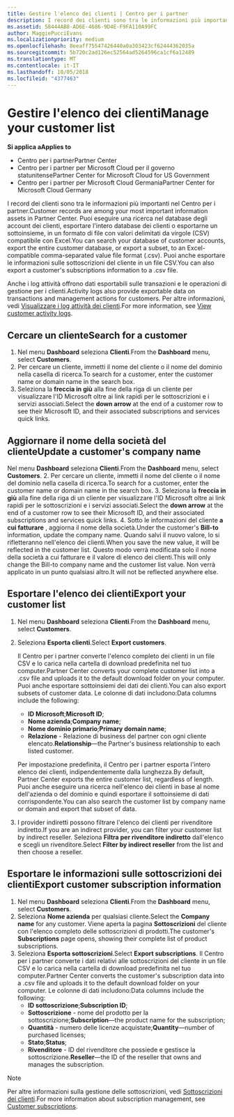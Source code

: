 ```yaml
---
title: Gestire l'elenco dei clienti | Centro per i partner
description: I record dei clienti sono tra le informazioni più importanti nel Centro per i partner.
ms.assetid: 58444AB8-AD6E-4686-9D4E-F9FA110A99FC
author: MaggiePucciEvans
ms.localizationpriority: medium
ms.openlocfilehash: 8eeaff75547426440a0a303423cf62444362035a
ms.sourcegitcommit: 5b720c2ad126ec52564ad5264596ca1cf6a12489
ms.translationtype: MT
ms.contentlocale: it-IT
ms.lasthandoff: 10/05/2018
ms.locfileid: "4377463"
---
```

# <a name="manage-your-customer-list"></a><span data-ttu-id="bd4f4-103">Gestire l'elenco dei clienti</span><span class="sxs-lookup"><span data-stu-id="bd4f4-103">Manage your customer list</span></span>

**<span data-ttu-id="bd4f4-104">Si applica a</span><span class="sxs-lookup"><span data-stu-id="bd4f4-104">Applies to</span></span>**

-  <span data-ttu-id="bd4f4-105">Centro per i partner</span><span class="sxs-lookup"><span data-stu-id="bd4f4-105">Partner Center</span></span>
-  <span data-ttu-id="bd4f4-106">Centro per i partner per Microsoft Cloud per il governo statunitense</span><span class="sxs-lookup"><span data-stu-id="bd4f4-106">Partner Center for Microsoft Cloud for US Government</span></span>
-  <span data-ttu-id="bd4f4-107">Centro per i partner per Microsoft Cloud Germania</span><span class="sxs-lookup"><span data-stu-id="bd4f4-107">Partner Center for Microsoft Cloud Germany</span></span>

<span data-ttu-id="bd4f4-108">I record dei clienti sono tra le informazioni più importanti nel Centro per i partner.</span><span class="sxs-lookup"><span data-stu-id="bd4f4-108">Customer records are among your most important information assets in Partner Center.</span></span> <span data-ttu-id="bd4f4-109">Puoi eseguire una ricerca nel database degli account dei clienti, esportare l'intero database dei clienti o esportarne un sottoinsieme, in un formato di file con valori delimitati da virgole (CSV) compatibile con Excel.</span><span class="sxs-lookup"><span data-stu-id="bd4f4-109">You can search your database of customer accounts, export the entire customer database, or export a subset, to an Excel-compatible comma-separated value file format (.csv).</span></span> <span data-ttu-id="bd4f4-110">Puoi anche esportare le informazioni sulle sottoscrizioni del cliente in un file CSV.</span><span class="sxs-lookup"><span data-stu-id="bd4f4-110">You can also export a customer's subscriptions information to a .csv file.</span></span>

<span data-ttu-id="bd4f4-111">Anche i log attività offrono dati esportabili sulle transazioni e le operazioni di gestione per i clienti.</span><span class="sxs-lookup"><span data-stu-id="bd4f4-111">Activity logs also provide exportable data on transactions and management actions for customers.</span></span> <span data-ttu-id="bd4f4-112">Per altre informazioni, vedi [Visualizzare i log attività dei clienti](activity-logs.md).</span><span class="sxs-lookup"><span data-stu-id="bd4f4-112">For more information, see [View customer activity logs](activity-logs.md).</span></span>


## <a name="search-for-a-customer"></a><span data-ttu-id="bd4f4-113">Cercare un cliente</span><span class="sxs-lookup"><span data-stu-id="bd4f4-113">Search for a customer</span></span>

1.  <span data-ttu-id="bd4f4-114">Nel menu **Dashboard** seleziona **Clienti**.</span><span class="sxs-lookup"><span data-stu-id="bd4f4-114">From the **Dashboard** menu, select **Customers**.</span></span>
2.  <span data-ttu-id="bd4f4-115">Per cercare un cliente, immetti il nome del cliente o il nome del dominio nella casella di ricerca.</span><span class="sxs-lookup"><span data-stu-id="bd4f4-115">To search for a customer, enter the customer name or domain name in the search box.</span></span>
3.  <span data-ttu-id="bd4f4-116">Seleziona la **freccia in giù** alla fine della riga di un cliente per visualizzare l'ID Microsoft oltre ai link rapidi per le sottoscrizioni e i servizi associati.</span><span class="sxs-lookup"><span data-stu-id="bd4f4-116">Select the **down arrow** at the end of a customer row to see their Microsoft ID, and their associated subscriptions and services quick links.</span></span>

## <a name="update-a-customers-company-name"></a><span data-ttu-id="bd4f4-117">Aggiornare il nome della società del cliente</span><span class="sxs-lookup"><span data-stu-id="bd4f4-117">Update a customer's company name</span></span>

<span data-ttu-id="bd4f4-118">Nel menu **Dashboard** seleziona **Clienti**.</span><span class="sxs-lookup"><span data-stu-id="bd4f4-118">From the **Dashboard** menu, select **Customers**.</span></span>
2.  <span data-ttu-id="bd4f4-119">Per cercare un cliente, immetti il nome del cliente o il nome del dominio nella casella di ricerca.</span><span class="sxs-lookup"><span data-stu-id="bd4f4-119">To search for a customer, enter the customer name or domain name in the search box.</span></span>
3.  <span data-ttu-id="bd4f4-120">Seleziona la **freccia in giù** alla fine della riga di un cliente per visualizzare l'ID Microsoft oltre ai link rapidi per le sottoscrizioni e i servizi associati.</span><span class="sxs-lookup"><span data-stu-id="bd4f4-120">Select the **down arrow** at the end of a customer row to see their Microsoft ID, and their associated subscriptions and services quick links.</span></span>
4.  <span data-ttu-id="bd4f4-121">Sotto le informazioni del cliente **a cui fatturare** , aggiorna il nome della società.</span><span class="sxs-lookup"><span data-stu-id="bd4f4-121">Under the customer's **Bill-to** information, update the company name.</span></span> <span data-ttu-id="bd4f4-122">Quando salvi il nuovo valore, lo si rifletteranno nell'elenco dei clienti.</span><span class="sxs-lookup"><span data-stu-id="bd4f4-122">When you save the new value, it will be reflected in the customer list.</span></span> <span data-ttu-id="bd4f4-123">Questo modo verrà modificata solo il nome della società a cui fatturare e il valore di elenco dei clienti.</span><span class="sxs-lookup"><span data-stu-id="bd4f4-123">This will only change the Bill-to company name and the customer list value.</span></span> <span data-ttu-id="bd4f4-124">Non verrà applicato in un punto qualsiasi altro.</span><span class="sxs-lookup"><span data-stu-id="bd4f4-124">It will not be reflected anywhere else.</span></span>

## <a name="export-your-customer-list"></a><span data-ttu-id="bd4f4-125">Esportare l'elenco dei clienti</span><span class="sxs-lookup"><span data-stu-id="bd4f4-125">Export your customer list</span></span>

1.  <span data-ttu-id="bd4f4-126">Nel menu **Dashboard** seleziona **Clienti**.</span><span class="sxs-lookup"><span data-stu-id="bd4f4-126">From the **Dashboard** menu, select **Customers**.</span></span>
2.  <span data-ttu-id="bd4f4-127">Seleziona **Esporta clienti**.</span><span class="sxs-lookup"><span data-stu-id="bd4f4-127">Select **Export customers**.</span></span>

    <span data-ttu-id="bd4f4-128">Il Centro per i partner converte l'elenco completo dei clienti in un file CSV e lo carica nella cartella di download predefinita nel tuo computer.</span><span class="sxs-lookup"><span data-stu-id="bd4f4-128">Partner Center converts your complete customer list into a .csv file and uploads it to the default download folder on your computer.</span></span> <span data-ttu-id="bd4f4-129">Puoi anche esportare sottoinsiemi dei dati dei clienti.</span><span class="sxs-lookup"><span data-stu-id="bd4f4-129">You can also export subsets of customer data.</span></span> <span data-ttu-id="bd4f4-130">Le colonne di dati includono:</span><span class="sxs-lookup"><span data-stu-id="bd4f4-130">Data columns include the following:</span></span>

    -   <span data-ttu-id="bd4f4-131">**ID Microsoft**;</span><span class="sxs-lookup"><span data-stu-id="bd4f4-131">**Microsoft ID**;</span></span>
    -   <span data-ttu-id="bd4f4-132">**Nome azienda**;</span><span class="sxs-lookup"><span data-stu-id="bd4f4-132">**Company name**;</span></span>
    -   <span data-ttu-id="bd4f4-133">**Nome dominio primario**;</span><span class="sxs-lookup"><span data-stu-id="bd4f4-133">**Primary domain name**;</span></span>
    -   <span data-ttu-id="bd4f4-134">**Relazione** - Relazione di business del partner con ogni cliente elencato.</span><span class="sxs-lookup"><span data-stu-id="bd4f4-134">**Relationship**—the Partner's business relationship to each listed customer.</span></span>

    <span data-ttu-id="bd4f4-135">Per impostazione predefinita, il Centro per i partner esporta l'intero elenco dei clienti, indipendentemente dalla lunghezza.</span><span class="sxs-lookup"><span data-stu-id="bd4f4-135">By default, Partner Center exports the entire customer list, regardless of length.</span></span> <span data-ttu-id="bd4f4-136">Puoi anche eseguire una ricerca nell'elenco dei clienti in base al nome dell'azienda o del dominio e quindi esportare il sottoinsieme di dati corrispondente.</span><span class="sxs-lookup"><span data-stu-id="bd4f4-136">You can also search the customer list by company name or domain and export that subset of data.</span></span>

3.  <span data-ttu-id="bd4f4-137">I provider indiretti possono filtrare l'elenco dei clienti per rivenditore indiretto.</span><span class="sxs-lookup"><span data-stu-id="bd4f4-137">If you are an indirect provider, you can filter your customer list by indirect reseller.</span></span> <span data-ttu-id="bd4f4-138">Seleziona **Filtra per rivenditore indiretto** dall'elenco e scegli un rivenditore.</span><span class="sxs-lookup"><span data-stu-id="bd4f4-138">Select **Filter by indirect reseller** from the list and then choose a reseller.</span></span>


## <a name="export-customer-subscription-information"></a><span data-ttu-id="bd4f4-139">Esportare le informazioni sulle sottoscrizioni dei clienti</span><span class="sxs-lookup"><span data-stu-id="bd4f4-139">Export customer subscription information</span></span>

1.  <span data-ttu-id="bd4f4-140">Nel menu **Dashboard** seleziona **Clienti**.</span><span class="sxs-lookup"><span data-stu-id="bd4f4-140">From the **Dashboard** menu, select **Customers**.</span></span>
2.  <span data-ttu-id="bd4f4-141">Seleziona **Nome azienda** per qualsiasi cliente.</span><span class="sxs-lookup"><span data-stu-id="bd4f4-141">Select the **Company name** for any customer.</span></span> <span data-ttu-id="bd4f4-142">Viene aperta la pagina **Sottoscrizioni** del cliente con l'elenco completo delle sottoscrizioni di prodotti.</span><span class="sxs-lookup"><span data-stu-id="bd4f4-142">The customer's **Subscriptions** page opens, showing their complete list of product subscriptions.</span></span>
3.  <span data-ttu-id="bd4f4-143">Seleziona **Esporta sottoscrizioni**.</span><span class="sxs-lookup"><span data-stu-id="bd4f4-143">Select **Export subscriptions**.</span></span> <span data-ttu-id="bd4f4-144">Il Centro per i partner converte i dati relativi alle sottoscrizioni del cliente in un file CSV e lo carica nella cartella di download predefinita nel tuo computer.</span><span class="sxs-lookup"><span data-stu-id="bd4f4-144">Partner Center converts the customer's subscription data into a .csv file and uploads it to the default download folder on your computer.</span></span> <span data-ttu-id="bd4f4-145">Le colonne di dati includono:</span><span class="sxs-lookup"><span data-stu-id="bd4f4-145">Data columns include the following:</span></span>
    -   <span data-ttu-id="bd4f4-146">**ID sottoscrizione**;</span><span class="sxs-lookup"><span data-stu-id="bd4f4-146">**Subscription ID**;</span></span>
    -   <span data-ttu-id="bd4f4-147">**Sottoscrizione** - nome del prodotto per la sottoscrizione;</span><span class="sxs-lookup"><span data-stu-id="bd4f4-147">**Subscription**—the product name for the subscription;</span></span>
    -   <span data-ttu-id="bd4f4-148">**Quantità** - numero delle licenze acquistate;</span><span class="sxs-lookup"><span data-stu-id="bd4f4-148">**Quantity**—number of purchased licenses;</span></span>
    -   <span data-ttu-id="bd4f4-149">**Stato**;</span><span class="sxs-lookup"><span data-stu-id="bd4f4-149">**Status**;</span></span>
    -   <span data-ttu-id="bd4f4-150">**Rivenditore** - ID del rivenditore che possiede e gestisce la sottoscrizione.</span><span class="sxs-lookup"><span data-stu-id="bd4f4-150">**Reseller**—the ID of the reseller that owns and manages the subscription.</span></span>

> [!NOTE]  
> <span data-ttu-id="bd4f4-151">Per altre informazioni sulla gestione delle sottoscrizioni, vedi [Sottoscrizioni dei clienti](customer-subscriptions.md).</span><span class="sxs-lookup"><span data-stu-id="bd4f4-151">For more information about subscription management, see [Customer subscriptions](customer-subscriptions.md).</span></span>

     

 

 



